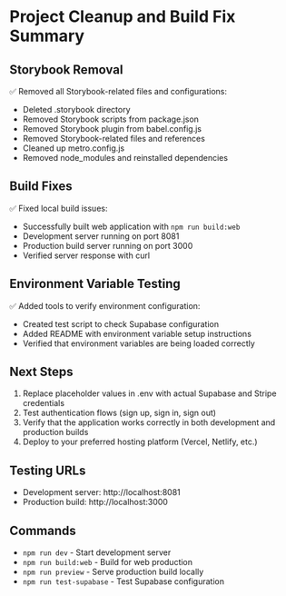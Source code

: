 # Project Cleanup and Build Fix Summary

## Storybook Removal
✅ Removed all Storybook-related files and configurations:
- Deleted .storybook directory
- Removed Storybook scripts from package.json
- Removed Storybook plugin from babel.config.js
- Removed Storybook-related files and references
- Cleaned up metro.config.js
- Removed node_modules and reinstalled dependencies

## Build Fixes
✅ Fixed local build issues:
- Successfully built web application with `npm run build:web`
- Development server running on port 8081
- Production build server running on port 3000
- Verified server response with curl

## Environment Variable Testing
✅ Added tools to verify environment configuration:
- Created test script to check Supabase configuration
- Added README with environment variable setup instructions
- Verified that environment variables are being loaded correctly

## Next Steps
1. Replace placeholder values in .env with actual Supabase and Stripe credentials
2. Test authentication flows (sign up, sign in, sign out)
3. Verify that the application works correctly in both development and production builds
4. Deploy to your preferred hosting platform (Vercel, Netlify, etc.)

## Testing URLs
- Development server: http://localhost:8081
- Production build: http://localhost:3000

## Commands
- `npm run dev` - Start development server
- `npm run build:web` - Build for web production
- `npm run preview` - Serve production build locally
- `npm run test-supabase` - Test Supabase configuration